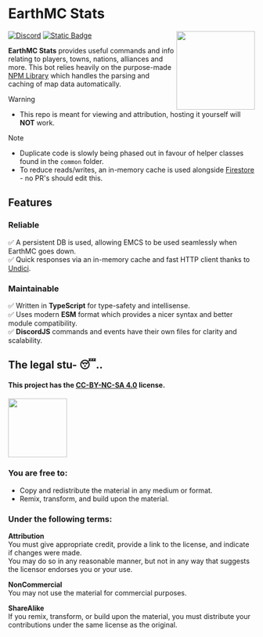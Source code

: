 # EarthMC Stats
<img width="160" src="./icon.png" align="right">

[![Discord](https://img.shields.io/discord/966271635894190090?style=flat-square&label=Join%20development%20discord&color=%235347f5)](https://discord.com/invite/AVtgkcRgFs)
[![Static Badge](https://img.shields.io/badge/1.7k_guilds-%23128237?style=flat-square&label=Invite%20the%20bot)](https://emctoolkit.vercel.app/invite)

**EarthMC Stats** provides useful commands and info relating to players, towns, nations, alliances and more.
This bot relies heavily on the purpose-made [NPM Library](https://www.npmjs.com/package/earthmc) which handles the parsing and caching of map data automatically.

> [!WARNING]
> - This repo is meant for viewing and attribution, hosting it yourself will **NOT** work.

> [!NOTE]
> - Duplicate code is slowly being phased out in favour of helper classes found in the `common` folder.
> - To reduce reads/writes, an in-memory cache is used alongside [Firestore](https://firebase.google.com/docs/firestore) - no PR's should edit this.

## Features
### Reliable
✅ A persistent DB is used, allowing EMCS to be used seamlessly when EarthMC goes down.<br>
✅ Quick responses via an in-memory cache and fast HTTP client thanks to [Undici](https://undici.nodejs.org/#/?id=undicirequesturl-options-promise).

### Maintainable
✅ Written in **TypeScript** for type-safety and intellisense.<br>
✅ Uses modern **ESM** format which provides a nicer syntax and better module compatibility.<br>
✅ **DiscordJS** commands and events have their own files for clarity and scalability.<br>

## The legal stu- 😴..
#### This project has the [CC-BY-NC-SA 4.0](https://creativecommons.org/licenses/by-nc-sa/4.0/) license.</h4>
<img width="120" src="https://mirrors.creativecommons.org/presskit/buttons/88x31/png/by-nc-sa.png">

### You are free to:
- Copy and redistribute the material in any medium or format.
- Remix, transform, and build upon the material.

### Under the following terms:
**Attribution**<br>
You must give appropriate credit, provide a link to the license, and indicate if changes were made.<br>
You may do so in any reasonable manner, but not in any way that suggests the licensor endorses you or your use.<br>

**NonCommercial**<br>
You may not use the material for commercial purposes.<br>

**ShareAlike**<br>
If you remix, transform, or build upon the material, you must distribute your contributions under the same license as the original.

